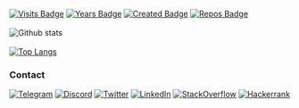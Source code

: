 [![Visits Badge](https://badges.pufler.dev/visits/andwati/andwati)](https://badges.pufler.dev)
[![Years Badge](https://badges.pufler.dev/years/andwati)](https://badges.pufler.dev)
[![Created Badge](https://badges.pufler.dev/created/andwati/andwati)](https://badges.pufler.dev)
[![Repos Badge](https://badges.pufler.dev/repos/andwati)](https://badges.pufler.dev)
<br>
<br>
![Github stats](https://github-readme-stats.vercel.app/api?username=andwati&count_private=true&show_icons=true&theme=cobalt)
<br>
<br>
[![Top Langs](https://github-readme-stats.vercel.app/api/top-langs/?username=andwati&langs_count=10&layout=compact&theme=cobalt)](https://github.com/anuraghazra/github-readme-stats)
<br>
### Contact

[![Telegram](https://img.shields.io/badge/Telegram-2CA5E0?style=for-the-badge&logo=telegram&logoColor=white)](https://t.me/andwati)
[![Discord](https://img.shields.io/badge/Discord-7289DA?style=for-the-badge&logo=discord&logoColor=white)]()
[![Twitter](https://img.shields.io/badge/Twitter-1DA1F2?style=for-the-badge&logo=twitter&logoColor=white)](https://twitter.com/_andwati)
[![LinkedIn](https://img.shields.io/badge/LinkedIn-0077B5?style=for-the-badge&logo=linkedin&logoColor=white)](https://www.linkedin.com/in/andwati)
[![StackOverflow](https://img.shields.io/badge/Stack_Overflow-FE7A16?style=for-the-badge&logo=stack-overflow&logoColor=white)](https://stackoverflow.com/users/12246264/ian)
[![Hackerrank](https://img.shields.io/badge/-Hackerrank-2EC866?style=for-the-badge&logo=HackerRank&logoColor=white)](https://www.hackerrank.com/andwati)
